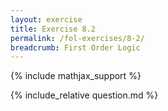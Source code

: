 ```yaml
---
layout: exercise
title: Exercise 8.2
permalink: /fol-exercises/8-2/
breadcrumb: First Order Logic
---
```


{% include mathjax_support %}

<div><i class="arrow-up loader" data-chapter="fol-exercises" data-exercise="ex_2" data-rating="0"></i></div>
{% include_relative question.md %}

